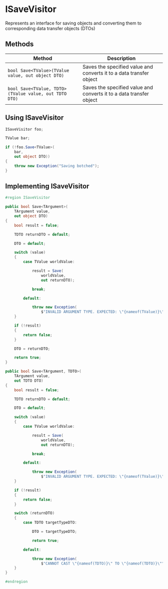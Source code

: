 # ISaveVisitor

Represents an interface for saving objects and converting them to corresponding data transfer objects (DTOs)

## Methods

Method | Description
--- | ---
`bool Save<TValue>(TValue value, out object DTO)` | Saves the specified value and converts it to a data transfer object
`bool Save<TValue, TDTO>(TValue value, out TDTO DTO)` | Saves the specified value and converts it to a data transfer object

## Using ISaveVisitor

```csharp
ISaveVisitor foo;

TValue bar;

if (!foo.Save<TValue>(
	bar,
	out object DTO))
{
	throw new Exception("Saving botched");
}
```

## Implementing ISaveVisitor

```csharp
#region ISaveVisitor

public bool Save<TArgument>(
	TArgument value,
	out object DTO)
{
	bool result = false;

	TDTO returnDTO = default;

	DTO = default;

	switch (value)
	{
		case TValue worldValue:

			result = Save(
				worldValue,
				out returnDTO);

			break;

		default:

			throw new Exception(
				$"INVALID ARGUMENT TYPE. EXPECTED: \"{nameof(TValue)}\" RECEIVED: \"{typeof(TArgument).etType().Name}\"");
	}

	if (!result)
	{
		return false;
	}

	DTO = returnDTO;

	return true;
}

public bool Save<TArgument, TDTO>(
	TArgument value,
	out TDTO DTO)
{
	bool result = false;

	TDTO returnDTO = default;

	DTO = default;

	switch (value)
	{
		case TValue worldValue:

			result = Save(
				worldValue,
				out returnDTO);

			break;

		default:

			throw new Exception(
				$"INVALID ARGUMENT TYPE. EXPECTED: \"{nameof(TValue)}\" RECEIVED: \"{nameof(TArgument)}\"");
	}

	if (!result)
	{
		return false;
	}

	switch (returnDTO)
	{
		case TDTO targetTypeDTO:

			DTO = targetTypeDTO;

			return true;

		default:

			throw new Exception(
				$"CANNOT CAST \"{nameof(TDTO)}\" TO \"{nameof(TDTO)}\"");
	}
}

#endregion

```
